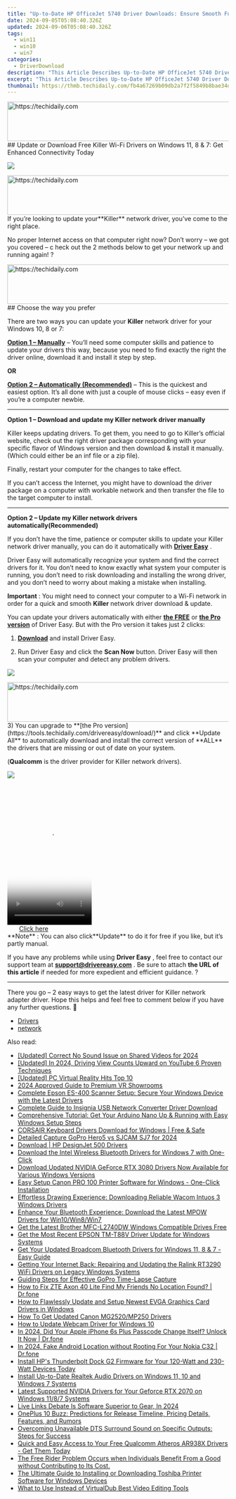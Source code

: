 ```yaml
---
title: "Up-to-Date HP OfficeJet 5740 Driver Downloads: Ensure Smooth Functionality on Your Windows PC (Windows 11, 10 & 8)"
date: 2024-09-05T05:08:40.326Z
updated: 2024-09-06T05:08:40.326Z
tags:
  - win11
  - win10
  - win7
categories:
  - DriverDownload
description: "This Article Describes Up-to-Date HP OfficeJet 5740 Driver Downloads: Ensure Smooth Functionality on Your Windows PC (Windows 11, 10 & 8)"
excerpt: "This Article Describes Up-to-Date HP OfficeJet 5740 Driver Downloads: Ensure Smooth Functionality on Your Windows PC (Windows 11, 10 & 8)"
thumbnail: https://thmb.techidaily.com/fb4a67269b09db2a7f2f5849b8bae34d180258d63241c7d8da96fca41cce9da8.jpg
---
```


<!-- affiliate ads begin -->
<a href="https://aligracehair.sjv.io/c/5597632/1938698/19272" target="_top" id="1938698">
  <img src="//a.impactradius-go.com/display-ad/19272-1938698" border="0" alt="https://techidaily.com" width="728" height="90"/>
</a>
<img height="0" width="0" src="https://aligracehair.sjv.io/i/5597632/1938698/19272" style="position:absolute;visibility:hidden;" border="0" />
<!-- affiliate ads end -->
## Update or Download Free Killer Wi-Fi Drivers on Windows 11, 8 & 7: Get Enhanced Connectivity Today

![](https://images.drivereasy.com/wp-content/uploads/2018/10/img_5bb5e43b23e8b.jpg)

<!-- affiliate ads begin -->
<a href="https://aligracehair.sjv.io/c/5597632/1997662/19272" target="_top" id="1997662">
  <img src="//a.impactradius-go.com/display-ad/19272-1997662" border="0" alt="https://techidaily.com" width="728" height="90"/>
</a>
<img height="0" width="0" src="https://aligracehair.sjv.io/i/5597632/1997662/19272" style="position:absolute;visibility:hidden;" border="0" />
<!-- affiliate ads end -->
 If you’re looking to update your**Killer** network driver,  you’ve come to the right place.

 No proper Internet access on that computer right now? Don’t worry – we got you covered – c heck out the 2 methods below to get your network up and running again! ?

<!-- affiliate ads begin -->
<a href="https://appsumo.8odi.net/c/5597632/2049383/7443" target="_top" id="2049383">
  <img src="//a.impactradius-go.com/display-ad/7443-2049383" border="0" alt="https://techidaily.com" width="728" height="90"/>
</a>
<img height="0" width="0" src="https://appsumo.8odi.net/i/5597632/2049383/7443" style="position:absolute;visibility:hidden;" border="0" />
<!-- affiliate ads end -->
## Choose the way you prefer

 There are two ways you can update your **Killer** network driver for your Windows 10, 8 or 7:

[**Option 1 – Manually**](https://tools.techidaily.com/drivereasy/download/) – You’ll need some computer skills and patience to update your drivers this way, because you need to find exactly the right the driver online, download it and install it step by step.

**OR**

[**Option 2 – Automatically (Recommended)**](https://www.drivereasy.com/knowledge/killer-network-driver-free-download-update-in-windows-10-8-7/#O2) – This is the quickest and easiest option. It’s all done with just a couple of mouse clicks – easy even if you’re a computer newbie.

---

 **Option 1 – Download and update my Killer network driver manually**

 Killer keeps updating drivers. To get them, you need to go to Killer’s official  website, check out the right driver package corresponding with your specific flavor of Windows version and then download & install it manually. (Which could either be an inf file or a zip file).

Finally, restart your computer for the changes to take effect.

 If you can’t access the Internet, you might have to download the driver package on a computer with workable network and then transfer the file to the target computer to install.

---

 **Option 2 – Update my Killer network drivers automatically(Recommended)**

 If you don’t have the time, patience or computer skills to update your Killer network  driver manually, you can do it automatically with **[Driver Easy](https://tools.techidaily.com/drivereasy/download/)**  .

 Driver Easy will automatically recognize your system and find the correct drivers for it. You don’t need to know exactly what system your computer is running, you don’t need to risk downloading and installing the wrong driver, and you don’t need to worry about making a mistake when installing.

**Important** : You might need to connect your computer to a Wi-Fi network in order for a quick and smooth **Killer** network driver download & update.

 You can update your drivers automatically with either **[the FREE](https://tools.techidaily.com/drivereasy/download/)**  or **[the Pro version](https://tools.techidaily.com/drivereasy/download/)**  of Driver Easy. But with the Pro version it takes just 2 clicks:

 1) **[Download](https://tools.techidaily.com/drivereasy/download/)**  and install Driver Easy.

 2) Run Driver Easy and click the **Scan Now**  button. Driver Easy will then scan your computer and detect any problem drivers.

![](https://images.drivereasy.com/wp-content/uploads/2018/07/img_5b5aefd675a7c.jpg)

<!-- affiliate ads begin -->
<a href="https://aligracehair.sjv.io/c/5597632/1934142/19272" target="_top" id="1934142">
  <img src="//a.impactradius-go.com/display-ad/19272-1934142" border="0" alt="https://techidaily.com" width="728" height="90"/>
</a>
<img height="0" width="0" src="https://aligracehair.sjv.io/i/5597632/1934142/19272" style="position:absolute;visibility:hidden;" border="0" />
<!-- affiliate ads end -->
 3) You can upgrade to **[the Pro version](https://tools.techidaily.com/drivereasy/download/)**  and click **Update All** to automatically download and install the correct version of **ALL**  the drivers that are missing or out of date on your system.

 (**Qualcomm** is the driver provider for Killer network drivers).

![](https://images.drivereasy.com/wp-content/uploads/2018/07/img_5b5af0deb80ba.jpg)

<!-- affiliate ads begin -->
<span id="1630055">
					<video width="192" height="320" style="cursor:pointer"
           poster="//a.impactradius-go.com/display-clicktoplayimage/1630055.png"
           onclick="if(!this.playClicked){this.play();this.setAttribute('controls',true);this.playClicked=true;}">
	   <source src="//a.impactradius-go.com/display-ad/18460-1630055">
	   <img src="//a.impactradius-go.com/display-clicktoplayimage/1630055.png" style="border: none; height: 100%; width: 100%; object-fit: contain">
	</video>
	<div style="width:120px;text-align:center"><a href="javascript:window.open(decodeURIComponent('https%3A%2F%2Fcaperobbin.sjv.io%2Fc%2F5597632%2F1630055%2F18460'), '_blank');void(0);">Click here</a></div>
</span>
<img height="0" width="0" src="https://imp.pxf.io/i/5597632/1630055/18460" style="position:absolute;visibility:hidden;" border="0" />
<!-- affiliate ads end -->
**Note** : You can also click**Update** to do it for free if you like, but it’s partly manual.

 If you have any problems while using **Driver Easy** , feel free to contact our support team at **<support@drivereasy.com>** . Be sure to attach **the URL of this article** if needed for more expedient and efficient guidance. ?

---

 There you go – 2 easy ways to get the latest driver for Killer network adapter driver. Hope this helps and feel free to comment below if you have any further questions. 🙂

* [Drivers](https://tools.techidaily.com/drivereasy/download/)
* [network](https://tools.techidaily.com/drivereasy/download/)

<ins class="adsbygoogle"
     style="display:block"
     data-ad-format="autorelaxed"
     data-ad-client="ca-pub-7571918770474297"
     data-ad-slot="1223367746"></ins>



<ins class="adsbygoogle"
     style="display:block"
     data-ad-client="ca-pub-7571918770474297"
     data-ad-slot="8358498916"
     data-ad-format="auto"
     data-full-width-responsive="true"></ins>

<span class="atpl-alsoreadstyle">Also read:</span>
<div><ul>
<li><a href="https://twitter-clips.techidaily.com/updated-correct-no-sound-issue-on-shared-videos-for-2024/"><u>[Updated] Correct No Sound Issue on Shared Videos for 2024</u></a></li>
<li><a href="https://youtube-tips.techidaily.com/ed-in-2024-driving-view-counts-upward-on-youtube-6-proven-techniques/"><u>[Updated] In 2024, Driving View Counts Upward on YouTube  6 Proven Techniques</u></a></li>
<li><a href="https://extra-approaches.techidaily.com/updated-pc-virtual-reality-hits-top-10/"><u>[Updated] PC Virtual Reality Hits  Top 10</u></a></li>
<li><a href="https://some-knowledge.techidaily.com/2024-approved-guide-to-premium-vr-showrooms/"><u>2024 Approved  Guide to Premium VR Showrooms</u></a></li>
<li><a href="https://driver-download.techidaily.com/complete-epson-es-400-scanner-setup-secure-your-windows-device-with-the-latest-drivers/"><u>Complete Epson ES-400 Scanner Setup: Secure Your Windows Device with the Latest Drivers</u></a></li>
<li><a href="https://driver-download.techidaily.com/complete-guide-to-insignia-usb-network-converter-driver-download/"><u>Complete Guide to Insignia USB Network Converter Driver Download</u></a></li>
<li><a href="https://driver-download.techidaily.com/1722972999508-comprehensive-tutorial-get-your-arduino-nano-up-and-running-with-easy-windows-setup-steps/"><u>Comprehensive Tutorial: Get Your Arduino Nano Up & Running with Easy Windows Setup Steps</u></a></li>
<li><a href="https://driver-download.techidaily.com/corsair-keyboard-drivers-download-for-windows-free-and-safe/"><u>CORSAIR Keyboard Drivers Download for Windows | Free & Safe</u></a></li>
<li><a href="https://article-helps.techidaily.com/detailed-capture-gopro-hero5-vs-sjcam-sj7-for-2024/"><u>Detailed Capture  GoPro Hero5 vs SJCAM SJ7 for 2024</u></a></li>
<li><a href="https://driver-download.techidaily.com/download-hp-designjet-500-drivers/"><u>Download | HP DesignJet 500 Drivers</u></a></li>
<li><a href="https://driver-download.techidaily.com/download-the-intel-wireless-bluetooth-drivers-for-windows-7-with-one-click/"><u>Download the Intel Wireless Bluetooth Drivers for Windows 7 with One-Click</u></a></li>
<li><a href="https://driver-download.techidaily.com/download-updated-nvidia-geforce-rtx-3080-drivers-now-available-for-various-windows-versions/"><u>Download Updated NVIDIA GeForce RTX 3080 Drivers Now Available for Various Windows Versions</u></a></li>
<li><a href="https://driver-download.techidaily.com/easy-setup-canon-pro-100-printer-software-for-windows-one-click-installation/"><u>Easy Setup Canon PRO 100 Printer Software for Windows - One-Click Installation</u></a></li>
<li><a href="https://driver-download.techidaily.com/effortless-drawing-experience-downloading-reliable-wacom-intuos-3-windows-drivers/"><u>Effortless Drawing Experience: Downloading Reliable Wacom Intuos 3 Windows Drivers</u></a></li>
<li><a href="https://driver-download.techidaily.com/enhance-your-bluetooth-experience-download-the-latest-mpow-drivers-for-win10win8win7/"><u>Enhance Your Bluetooth Experience: Download the Latest MPOW Drivers for Win10/Win8/Win7</u></a></li>
<li><a href="https://driver-download.techidaily.com/get-the-latest-brother-mfc-l2740dw-windows-compatible-drives-free/"><u>Get the Latest Brother MFC-L2740DW Windows Compatible Drives Free</u></a></li>
<li><a href="https://driver-download.techidaily.com/get-the-most-recent-epson-tm-t88v-driver-update-for-windows-systems/"><u>Get the Most Recent EPSON TM-T88V Driver Update for Windows Systems</u></a></li>
<li><a href="https://driver-download.techidaily.com/get-your-updated-broadcom-bluetooth-drivers-for-windows-11-8-and-7-easy-guide/"><u>Get Your Updated Broadcom Bluetooth Drivers for Windows 11, 8 & 7 - Easy Guide</u></a></li>
<li><a href="https://driver-download.techidaily.com/getting-your-internet-back-repairing-and-updating-the-ralink-rt3290-wifi-drivers-on-legacy-windows-systems/"><u>Getting Your Internet Back: Repairing and Updating the Ralink RT3290 WiFi Drivers on Legacy Windows Systems</u></a></li>
<li><a href="https://extra-hints.techidaily.com/guiding-steps-for-effective-gopro-time-lapse-capture/"><u>Guiding Steps for Effective GoPro Time-Lapse Capture</u></a></li>
<li><a href="https://fake-location.techidaily.com/how-to-fix-zte-axon-40-lite-find-my-friends-no-location-found-drfone-by-drfone-virtual-android/"><u>How to Fix ZTE Axon 40 Lite Find My Friends No Location Found? | Dr.fone</u></a></li>
<li><a href="https://driver-download.techidaily.com/how-to-flawlessly-update-and-setup-newest-evga-graphics-card-drivers-in-windows/"><u>How to Flawlessly Update and Setup Newest EVGA Graphics Card Drivers in Windows</u></a></li>
<li><a href="https://driver-download.techidaily.com/how-to-get-updated-canon-mg2520mp250-drivers/"><u>How To Get Updated Canon MG2520/MP250 Drivers</u></a></li>
<li><a href="https://driver-download.techidaily.com/how-to-update-webcam-driver-for-windows-10/"><u>How to Update Webcam Driver for Windows 10</u></a></li>
<li><a href="https://iphone-unlock.techidaily.com/in-2024-did-your-apple-iphone-6s-plus-passcode-change-itself-unlock-it-now-drfone-by-drfone-ios/"><u>In 2024, Did Your Apple iPhone 6s Plus Passcode Change Itself? Unlock It Now | Dr.fone</u></a></li>
<li><a href="https://android-location.techidaily.com/in-2024-fake-android-location-without-rooting-for-your-nokia-c32-drfone-by-drfone-virtual/"><u>In 2024, Fake Android Location without Rooting For Your Nokia C32 | Dr.fone</u></a></li>
<li><a href="https://driver-download.techidaily.com/install-hps-thunderbolt-dock-g2-firmware-for-your-120-watt-and-230-watt-devices-today/"><u>Install HP's Thunderbolt Dock G2 Firmware for Your 120-Watt and 230-Watt Devices Today</u></a></li>
<li><a href="https://driver-download.techidaily.com/install-up-to-date-realtek-audio-drivers-on-windows-11-10-and-windows-7-systems/"><u>Install Up-to-Date Realtek Audio Drivers on Windows 11, 10 and Windows 7 Systems</u></a></li>
<li><a href="https://driver-download.techidaily.com/latest-supported-nvidia-drivers-for-your-geforce-rtx-2070-on-windows-1187-systems/"><u>Latest Supported NVIDIA Drivers for Your Geforce RTX 2070 on Windows 11/8/7 Systems</u></a></li>
<li><a href="https://extra-guidance.techidaily.com/live-links-debate-is-software-superior-to-gear-in-2024/"><u>Live Links Debate  Is Software Superior to Gear, In 2024</u></a></li>
<li><a href="https://tech-renaissance.techidaily.com/oneplus-10-buzz-predictions-for-release-timeline-pricing-details-features-and-rumors/"><u>OnePlus 10 Buzz: Predictions for Release Timeline, Pricing Details, Features, and Rumors</u></a></li>
<li><a href="https://driver-download.techidaily.com/overcoming-unavailable-dts-surround-sound-on-specific-outputs-steps-for-success/"><u>Overcoming Unavailable DTS Surround Sound on Specific Outputs: Steps for Success</u></a></li>
<li><a href="https://driver-download.techidaily.com/quick-and-easy-access-to-your-free-qualcomm-atheros-ar938x-drivers-get-them-today/"><u>Quick and Easy Access to Your Free Qualcomm Atheros AR938X Drivers - Get Them Today</u></a></li>
<li><a href="https://driver-download.techidaily.com/1722975352193-the-free-rider-problem-occurs-when-individuals-benefit-from-a-good-without-contributing-to-its-cost/"><u>The Free Rider Problem Occurs when Individuals Benefit From a Good without Contributing to Its Cost.</u></a></li>
<li><a href="https://driver-download.techidaily.com/the-ultimate-guide-to-installing-or-downloading-toshiba-printer-software-for-windows-devices/"><u>The Ultimate Guide to Installing or Downloading Toshiba Printer Software for Windows Devices</u></a></li>
<li><a href="https://ai-vdieo-software.techidaily.com/what-to-use-instead-of-virtualdub-best-video-editing-tools/"><u>What to Use Instead of VirtualDub Best Video Editing Tools</u></a></li>
</ul></div>
